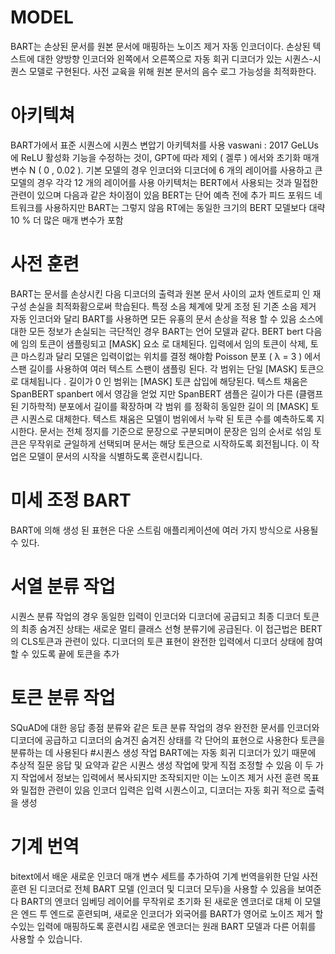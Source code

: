 # MODEL
BART는 손상된 문서를 원본 문서에 매핑하는 노이즈 제거 자동 인코더이다.
손상된 텍스트에 대한 양방향 인코더와 왼쪽에서 오른쪽으로 자동 회귀 디코더가 있는 시퀀스-시퀀스 모델로 구현된다.
사전 교육을 위해 원본 문서의 음수 로그 가능성을 최적화한다.
# 아키텍쳐
BART가에서 표준 시퀀스에 시퀀스 변압기 아키텍처를 사용 vaswani : 2017
GeLUs에 ReLU 활성화 기능을 수정하는 것이, GPT에 따라 제외 ( 겔루 ) 에서와 초기화 매개 변수 N ( 0 , 0.02 ). 기본 모델의 경우 인코더와 디코더에 6 개의 레이어를 사용하고 큰 모델의 경우 각각 12 개의 레이어를 사용
 아키텍처는 BERT에서 사용되는 것과 밀접한 관련이 있으며 다음과 같은 차이점이 있음
BERT는 단어 예측 전에 추가 피드 포워드 네트워크를 사용하지만 BART는 그렇지 않음
RT에는 동일한 크기의 BERT 모델보다 대략 10 % 더 많은 매개 변수가 포함
# 사전 훈련
BART는 문서를 손상시킨 다음 디코더의 출력과 원본 문서 사이의 교차 엔트로피 인 재구성 손실을 최적화홤으로써 학습된다. 
특정 소음 체계에 맞게 조정 된 기존 소음 제거 자동 인코더와 달리 BART를 사용하면 모든 유횽의 문서 손상을 적용 할 수 있음
소스에 대한 모든 정보가 손실되는 극단적인 경우 BART는 언어 모델과 같다.
BERT bert 다음 에 임의 토큰이 샘플링되고 [MASK] 요소 로 대체된다.
입력에서 임의 토큰이 삭제, 토큰 마스킹과 달리 모델은 입력이없는 위치를 결정 해야함
Poisson 분포 ( λ = 3 ) 에서 스팬 길이를 사용하여 여러 텍스트 스팬이 샘플링 된다.
각 범위는 단일 [MASK] 토큰으로 대체됩니다 . 길이가 0 인 범위는 [MASK] 토큰 삽입에 해당된다.
텍스트 채움은 SpanBERT spanbert 에서 영감을 얻었 지만 SpanBERT 샘플은 길이가 다른 (클램프 된 기하학적) 분포에서 길이를 확장하며 각 범위 를 정확히 동일한 길이 의 [MASK] 토큰 시퀀스로 대체한다.
텍스트 채움은 모델이 범위에서 누락 된 토큰 수를 예측하도록 지시한다.
문서는 전체 정지를 기준으로 문장으로 구분되며이 문장은 임의 순서로 섞임
토큰은 무작위로 균일하게 선택되며 문서는 해당 토큰으로 시작하도록 회전됩니다. 이 작업은 모델이 문서의 시작을 식별하도록 훈련시킵니다.
# 미세 조정 BART
BART에 의해 생성 된 표현은 다운 스트림 애플리케이션에 여러 가지 방식으로 사용될 수 있다.
# 서열 분류 작업
시퀀스 분류 작업의 경우 동일한 입력이 인코더와 디코더에 공급되고 최종 디코더 토큰의 최종 숨겨진 상태는 새로운 멀티 클래스 선형 분류기에 공급된다.
이 접근법은 BERT의 CLS토큰과 관련이 있다.
디코더의 토큰 표현이 완전한 입력에서 디코더 상태에 참여할 수 있도록 끝에 토큰을 추가
# 토큰 분류 작업
SQuAD에 대한 응답 종점 분류와 같은 토큰 분류 작업의 경우 완전한 문서를 인코더와 디코더에 공급하고
디코더의 숨겨진 숨겨진 상태를 각 단어의 표현으로 사용한다
토큰을 분류하는 데 사용된다
#시퀀스 생성 작업
BART에는 자동 회귀 디코더가 있기 때문에 추상적 질문 응답 및 요약과 같은 시퀀스 생성 작업에 맞게 직접 조정할 수 있음
이 두 가지 작업에서 정보는 입력에서 복사되지만 조작되지만 이는 노이즈 제거 사전 훈련 목표와 밀접한 관련이 있음
인코더 입력은 입력 시퀀스이고, 디코더는 자동 회귀 적으로 출력을 생성
# 기계 번역
bitext에서 배운 새로운 인코더 매개 변수 세트를 추가하여 기계 번역을위한 단일 사전 훈련 된 디코더로 전체 BART 모델 (인코더 및 디코더 모두)을 사용할 수 있음을 보여준다
BART의 엔코더 임베딩 레이어를 무작위로 초기화 된 새로운 엔코더로 대체
이 모델은 엔드 투 엔드로 훈련되며, 새로운 인코더가 외국어를 BART가 영어로 노이즈 제거 할 수있는 입력에 매핑하도록 훈련시킴
새로운 엔코더는 원래 BART 모델과 다른 어휘를 사용할 수 있습니다.
